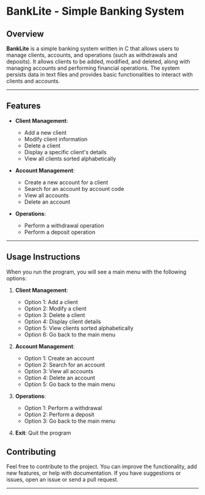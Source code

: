 
# BankLite - Simple Banking System

## Overview

**BankLite** is a simple banking system written in C that allows users to manage clients, accounts, and operations (such as withdrawals and deposits). It allows clients to be added, modified, and deleted, along with managing accounts and performing financial operations. The system persists data in text files and provides basic functionalities to interact with clients and accounts.

---

## Features

- **Client Management**:
  - Add a new client
  - Modify client information
  - Delete a client
  - Display a specific client's details
  - View all clients sorted alphabetically

- **Account Management**:
  - Create a new account for a client
  - Search for an account by account code
  - View all accounts
  - Delete an account

- **Operations**:
  - Perform a withdrawal operation
  - Perform a deposit operation


---

## Usage Instructions

When you run the program, you will see a main menu with the following options:

1. **Client Management**:
   - Option 1: Add a client
   - Option 2: Modify a client
   - Option 3: Delete a client
   - Option 4: Display client details
   - Option 5: View clients sorted alphabetically
   - Option 6: Go back to the main menu

2. **Account Management**:
   - Option 1: Create an account
   - Option 2: Search for an account
   - Option 3: View all accounts
   - Option 4: Delete an account
   - Option 5: Go back to the main menu

3. **Operations**:
   - Option 1: Perform a withdrawal
   - Option 2: Perform a deposit
   - Option 3: Go back to the main menu

4. **Exit**: Quit the program



## Contributing

Feel free to contribute to the project. You can improve the functionality, add new features, or help with documentation. If you have suggestions or issues, open an issue or send a pull request.

---

